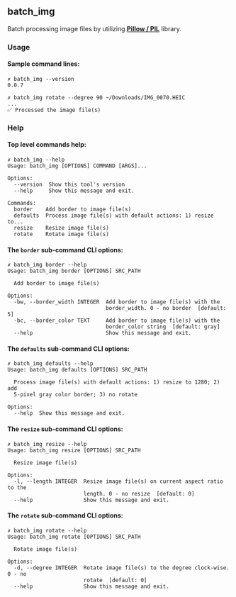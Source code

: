 ## batch_img

Batch processing image files by utilizing **[Pillow / PIL](https://github.com/python-pillow/Pillow)** library.

### Usage

#### Sample command lines:

```
✗ batch_img --version
0.0.7

✗ batch_img rotate --degree 90 ~/Downloads/IMG_0070.HEIC
...
✅ Processed the image file(s)
```

### Help

#### Top level commands help:

```
✗ batch_img --help
Usage: batch_img [OPTIONS] COMMAND [ARGS]...

Options:
  --version  Show this tool's version
  --help     Show this message and exit.

Commands:
  border    Add border to image file(s)
  defaults  Process image file(s) with default actions: 1) resize to...
  resize    Resize image file(s)
  rotate    Rotate image file(s)
```

#### The `border` sub-command CLI options:

```
✗ batch_img border --help
Usage: batch_img border [OPTIONS] SRC_PATH

  Add border to image file(s)

Options:
  -bw, --border_width INTEGER  Add border to image file(s) with the
                               border_width. 0 - no border  [default: 5]
  -bc, --border_color TEXT     Add border to image file(s) with the
                               border_color string  [default: gray]
  --help                       Show this message and exit.
```

#### The `defaults` sub-command CLI options:

```
✗ batch_img defaults --help
Usage: batch_img defaults [OPTIONS] SRC_PATH

  Process image file(s) with default actions: 1) resize to 1280; 2) add
  5-pixel gray color border; 3) no rotate

Options:
  --help  Show this message and exit.
```

#### The `resize` sub-command CLI options:

```
✗ batch_img resize --help
Usage: batch_img resize [OPTIONS] SRC_PATH

  Resize image file(s)

Options:
  -l, --length INTEGER  Resize image file(s) on current aspect ratio to the
                        length. 0 - no resize  [default: 0]
  --help                Show this message and exit.
```

#### The `rotate` sub-command CLI options:

```
✗ batch_img rotate --help
Usage: batch_img rotate [OPTIONS] SRC_PATH

  Rotate image file(s)

Options:
  -d, --degree INTEGER  Rotate image file(s) to the degree clock-wise. 0 - no
                        rotate  [default: 0]
  --help                Show this message and exit.
```
